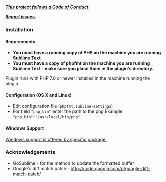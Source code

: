 ***[This project follows a Code of Conduct.](https://github.com/phpfmt/code-of-conduct)***

***[Report issues.](https://github.com/phpfmt/issues)***

### Installation

#### Requirements
- **You must have a running copy of PHP on the machine you are running Sublime Text**
- **You must have a copy of phpfmt on the machine you are running Sublime Text - make sure you place them in the plugin's directory.**

Plugin runs with PHP 7.0 or newer installed in the machine running the plugin.

#### Configuration (OS X and Linux)

- Edit configuration file (`phpfmt.sublime-settings`)
- For field `"php_bin"` enter the path to the php
  Example: `"php_bin":"/usr/local/bin/php"`


#### Windows Support

[Windows support is offered by specific package.](https://github.com/phpfmt/sublime-phpfmt-for-windows)


### Acknowledgements
- GoSublime - for the method to update the formatted buffer
- Google's diff match patch - http://code.google.com/p/google-diff-match-patch/
